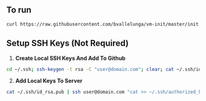 ## To run
```bash
curl https://raw.githubusercontent.com/bvallelunga/vm-init/master/init.sh | sh
```

## Setup SSH Keys (Not Required)

1. **Create Local SSH Keys And Add To Github**

```bash
cd ~/.ssh; ssh-keygen -t rsa -C "user@domain.com"; clear; cat ~/.ssh/id_rsa.pub;
```

2. **Add Local Keys To Server**

```bash
cat ~/.ssh/id_rsa.pub | ssh user@domain.com "cat >> ~/.ssh/authorized_keys"
```
